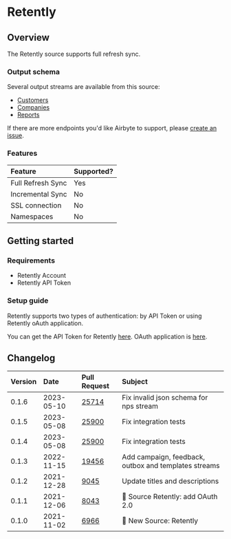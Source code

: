 # Retently

## Overview

The Retently source supports full refresh sync.

### Output schema

Several output streams are available from this source:

- [Customers](https://www.retently.com/api/#api-get-customers-get)
- [Companies](https://www.retently.com/api/#api-get-companies-get)
- [Reports](https://www.retently.com/api/#api-get-reports-get)

If there are more endpoints you'd like Airbyte to support, please [create an issue](https://github.com/airbytehq/airbyte/issues/new/choose).

### Features

| Feature           | Supported? |
| :---------------- | :--------- |
| Full Refresh Sync | Yes        |
| Incremental Sync  | No         |
| SSL connection    | No         |
| Namespaces        | No         |

## Getting started

### Requirements

- Retently Account
- Retently API Token

### Setup guide

Retently supports two types of authentication: by API Token or using Retently oAuth application.

You can get the API Token for Retently [here](https://app.retently.com/settings/api/tokens).
OAuth application is [here](https://app.retently.com/settings/oauth).

## Changelog

| Version | Date       | Pull Request                                             | Subject                                              |
| :------ | :--------- | :------------------------------------------------------- | :--------------------------------------------------- |
| 0.1.6   | 2023-05-10 | [25714](https://github.com/airbytehq/airbyte/pull/25714) | Fix invalid json schema for nps stream               |
| 0.1.5   | 2023-05-08 | [25900](https://github.com/airbytehq/airbyte/pull/25900) | Fix integration tests                                |
| 0.1.4   | 2023-05-08 | [25900](https://github.com/airbytehq/airbyte/pull/25900) | Fix integration tests                                |
| 0.1.3   | 2022-11-15 | [19456](https://github.com/airbytehq/airbyte/pull/19456) | Add campaign, feedback, outbox and templates streams |
| 0.1.2   | 2021-12-28 | [9045](https://github.com/airbytehq/airbyte/pull/9045)   | Update titles and descriptions                       |
| 0.1.1   | 2021-12-06 | [8043](https://github.com/airbytehq/airbyte/pull/8043)   | 🎉 Source Retently: add OAuth 2.0                    |
| 0.1.0   | 2021-11-02 | [6966](https://github.com/airbytehq/airbyte/pull/6966)   | 🎉 New Source: Retently                              |
